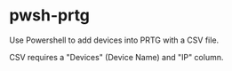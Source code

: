 # pwsh-prtg
Use Powershell to add devices into PRTG with a CSV file.

CSV requires a "Devices" (Device Name) and "IP" column.
